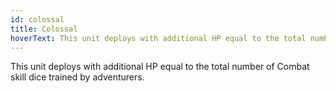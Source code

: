 ```yaml
---
id: colossal
title: Colossal
hoverText: This unit deploys with additional HP equal to the total number of Combat skill dice trained by adventurers.
---
```


This unit deploys with additional HP equal to the total number of Combat skill dice trained by adventurers.
